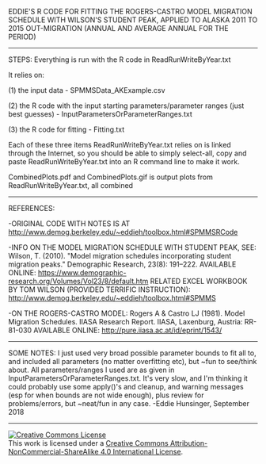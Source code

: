 EDDIE'S R CODE FOR FITTING THE ROGERS-CASTRO MODEL MIGRATION SCHEDULE WITH WILSON'S STUDENT PEAK, APPLIED TO ALASKA 2011 TO 2015 OUT-MIGRATION (ANNUAL AND AVERAGE ANNUAL FOR THE PERIOD)

-----

STEPS: Everything is run with the R code in ReadRunWriteByYear.txt

It relies on:

(1) the input data - SPMMSData_AKExample.csv

(2) the R code with the input starting parameters/parameter ranges (just best guesses) - 
InputParametersOrParameterRanges.txt

(3) the R code for fitting - Fitting.txt

Each of these three items ReadRunWriteByYear.txt relies on is linked through the Internet, so you should be able to simply select-all, copy and paste ReadRunWriteByYear.txt into an R command line to make it work. 

CombinedPlots.pdf and CombinedPlots.gif is output plots from ReadRunWriteByYear.txt, all combined

-----

REFERENCES:

-ORIGINAL CODE WITH NOTES IS AT http://www.demog.berkeley.edu/~eddieh/toolbox.html#SPMMSRCode

-INFO ON THE MODEL MIGRATION SCHEDULE WITH STUDENT PEAK, SEE: Wilson, T. (2010). "Model migration schedules incorporating student migration peaks." Demographic Research, 23(8): 191–222. 
AVAILABLE ONLINE: https://www.demographic-research.org/Volumes/Vol23/8/default.htm 
RELATED EXCEL WORKBOOK BY TOM WILSON (PROVIDED TERRIFIC INSTRUCTION): http://www.demog.berkeley.edu/~eddieh/toolbox.html#SPMMS

-ON THE ROGERS-CASTRO MODEL: Rogers A & Castro LJ (1981). Model Migration Schedules. IIASA Research Report. IIASA, Laxenburg, Austria: RR-81-030 
AVAILABLE ONLINE: http://pure.iiasa.ac.at/id/eprint/1543/

-----

SOME NOTES: I just used very broad possible parameter bounds to fit all to, and included all parameters (no matter overfitting etc), but ~fun to see/think about. All parameters/ranges I used are as given in InputParametersOrParameterRanges.txt. It's very slow, and I'm thinking it could probably use some apply()'s and cleanup, and warning messages (esp for when bounds are not wide enough), plus review for problems/errors, but ~neat/fun in any case. -Eddie Hunsinger, September 2018

-----

<a rel="license" href="http://creativecommons.org/licenses/by-nc-sa/4.0/"><img alt="Creative Commons License" style="border-width:0" src="https://i.creativecommons.org/l/by-nc-sa/4.0/88x31.png" /></a><br />This work is licensed under a <a rel="license" href="http://creativecommons.org/licenses/by-nc-sa/4.0/">Creative Commons Attribution-NonCommercial-ShareAlike 4.0 International License</a>.
